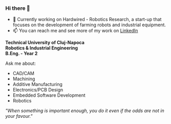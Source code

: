 ### Hi there 👋

- 🔭 Currently working on Hardwired - Robotics Research, a start-up that focuses on the development of farming robots and industrial equipment.
- 📫 You can reach me and see more of my work on [LinkedIn](https://www.linkedin.com/in/hansjohrend/)

**Technical University of Cluj-Napoca** <br>
**Robotics & Industrial Engineering** <br>
**B.Eng. - Year 2** <br>

Ask me about:

- CAD/CAM
- Machining
- Additive Manufacturing
- Electronics/PCB Design
- Embedded Software Development
- Robotics

*"When something is important enough, you do it even if the odds are not in your favour."*
